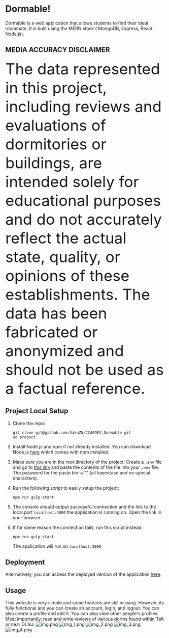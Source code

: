 # Dormable!

Dormable is a web application that allows students to find their ideal roommate. It is built using the MERN stack (
MongoDB, Express, React, Node.js).

## MEDIA ACCURACY DISCLAIMER

<font size ="24">The data represented in this project, including reviews and evaluations of dormitories or buildings,
are intended solely for educational purposes and do not accurately reflect the actual state, quality, or opinions of
these establishments.
The data has been fabricated or anonymized and should not be used as a factual reference. </font>

## Project Local Setup

1. Clone the repo:
    ```
    git clone git@github.com:SakuZN/CCAPDEV_Dormable.git
    cd project
    ```

2. Install Node.js and npm if not already installed. You can download Node.js [here](https://nodejs.org/en/download/)
   which comes with npm installed.

3. Make sure you are in the root directory of the project. Create a `.env` file and
   go to [this link](https://pastebin.com/chjvhT8S) and paste the contents of the file into your `.env` file.
   The password for the paste bin is "<nameOfOurCourse>_<nameOfOurProject>_<groupNumber>" (all lowercase and no special
   characters).

4. Run the following script to easily setup the project:
    ```
    npm run gulp-start
    ```

5. The console should output successful connection and the link
   to the local port `localhost:3000` the application is running on. Open the link in your browser.

6. If for some reason the connection fails, run this script instead:
    ```
    npm run gulp-start
    ```
   The application will run on `localhost:3000`

## Deployment

Alternatively, you can access the deployed version of the application [here](https://dormable.fly.dev/).

## Usage

This website is very simple and some features are still missing.
However, its fully functional and you can create an account, login, and logout.
You can also create a profile and edit it. You can also view other people's profiles.
Most importantly, read and write reviews of various dorms found within Taft or near DLSU.
![img.png](img.png)
![img_1.png](img_1.png)
![img_2.png](img_2.png)
![img_3.png](img_3.png)
![img_4.png](img_4.png)
